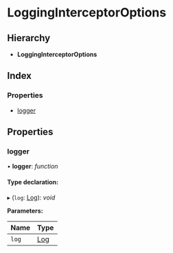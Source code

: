 # LoggingInterceptorOptions

## Hierarchy

* **LoggingInterceptorOptions**

## Index

### Properties

* [logger](logginginterceptoroptions.md#logger)

## Properties

### logger

• **logger**: _function_

#### Type declaration:

▸ \(`log`: [Log](log.md)\): _void_

**Parameters:**

| Name | Type |
| :--- | :--- |
| `log` | [Log](log.md) |


